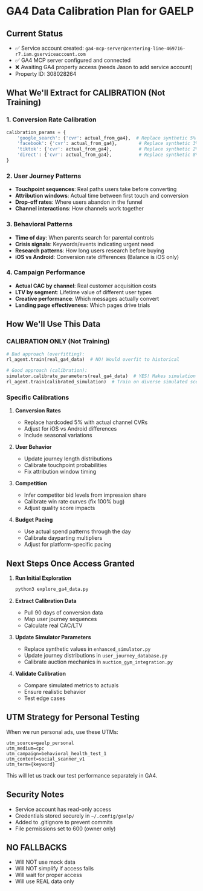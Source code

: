 # GA4 Data Calibration Plan for GAELP

## Current Status
- ✅ Service account created: `ga4-mcp-server@centering-line-469716-r7.iam.gserviceaccount.com`
- ✅ GA4 MCP server configured and connected
- ❌ Awaiting GA4 property access (needs Jason to add service account)
- Property ID: 308028264

## What We'll Extract for CALIBRATION (Not Training)

### 1. Conversion Rate Calibration
```python
calibration_params = {
    'google_search': {'cvr': actual_from_ga4},  # Replace synthetic 5%
    'facebook': {'cvr': actual_from_ga4},        # Replace synthetic 3%
    'tiktok': {'cvr': actual_from_ga4},          # Replace synthetic 2%
    'direct': {'cvr': actual_from_ga4},          # Replace synthetic 8%
}
```

### 2. User Journey Patterns
- **Touchpoint sequences**: Real paths users take before converting
- **Attribution windows**: Actual time between first touch and conversion
- **Drop-off rates**: Where users abandon in the funnel
- **Channel interactions**: How channels work together

### 3. Behavioral Patterns
- **Time of day**: When parents search for parental controls
- **Crisis signals**: Keywords/events indicating urgent need
- **Research patterns**: How long users research before buying
- **iOS vs Android**: Conversion rate differences (Balance is iOS only)

### 4. Campaign Performance
- **Actual CAC by channel**: Real customer acquisition costs
- **LTV by segment**: Lifetime value of different user types
- **Creative performance**: Which messages actually convert
- **Landing page effectiveness**: Which pages drive trials

## How We'll Use This Data

### CALIBRATION ONLY (Not Training)
```python
# Bad approach (overfitting):
rl_agent.train(real_ga4_data)  # NO! Would overfit to historical

# Good approach (calibration):
simulator.calibrate_parameters(real_ga4_data)  # YES! Makes simulation realistic
rl_agent.train(calibrated_simulation)  # Train on diverse simulated scenarios
```

### Specific Calibrations

1. **Conversion Rates**
   - Replace hardcoded 5% with actual channel CVRs
   - Adjust for iOS vs Android differences
   - Include seasonal variations

2. **User Behavior**
   - Update journey length distributions
   - Calibrate touchpoint probabilities
   - Fix attribution window timing

3. **Competition**
   - Infer competitor bid levels from impression share
   - Calibrate win rate curves (fix 100% bug)
   - Adjust quality score impacts

4. **Budget Pacing**
   - Use actual spend patterns through the day
   - Calibrate dayparting multipliers
   - Adjust for platform-specific pacing

## Next Steps Once Access Granted

1. **Run Initial Exploration**
   ```bash
   python3 explore_ga4_data.py
   ```

2. **Extract Calibration Data**
   - Pull 90 days of conversion data
   - Map user journey sequences
   - Calculate real CAC/LTV

3. **Update Simulator Parameters**
   - Replace synthetic values in `enhanced_simulator.py`
   - Update journey distributions in `user_journey_database.py`
   - Calibrate auction mechanics in `auction_gym_integration.py`

4. **Validate Calibration**
   - Compare simulated metrics to actuals
   - Ensure realistic behavior
   - Test edge cases

## UTM Strategy for Personal Testing

When we run personal ads, use these UTMs:
```
utm_source=gaelp_personal
utm_medium=cpc
utm_campaign=behavioral_health_test_1
utm_content=social_scanner_v1
utm_term={keyword}
```

This will let us track our test performance separately in GA4.

## Security Notes
- Service account has read-only access
- Credentials stored securely in `~/.config/gaelp/`
- Added to .gitignore to prevent commits
- File permissions set to 600 (owner only)

## NO FALLBACKS
- Will NOT use mock data
- Will NOT simplify if access fails
- Will wait for proper access
- Will use REAL data only